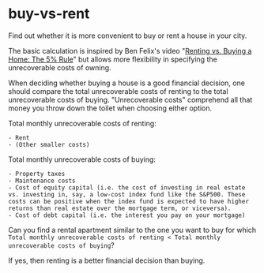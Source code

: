 # buy-vs-rent
Find out whether it is more convenient to buy or rent a house in your city.

The basic calculation is inspired by Ben Felix's video "[Renting vs. Buying a Home: The 5% Rule](https://www.youtube.com/watch?v=Uwl3-jBNEd4&t=380s)" but allows more flexibility in specifying the unrecoverable costs of owning. 

When deciding whether buying a house is a good financial decision, one should compare the total unrecoverable costs of renting to the total unrecoverable costs of buying. "Unrecoverable costs" comprehend all that money you throw down the toilet when choosing either option.

Total monthly unrecoverable costs of renting:

    - Rent
    - (Other smaller costs)

Total monthly unrecoverable costs of buying:

    - Property taxes
    - Maintenance costs
    - Cost of equity capital (i.e. the cost of investing in real estate vs. investing in, say, a low-cost index fund like the S&P500. These costs can be positive when the index fund is expected to have higher returns than real estate over the mortgage term, or viceversa).
    - Cost of debt capital (i.e. the interest you pay on your mortgage)

Can you find a rental apartment similar to the one you want to buy for which `Total monthly unrecoverable costs of renting < Total monthly unrecoverable costs of buying`?

If yes, then renting is a better financial decision than buying.
